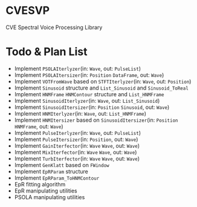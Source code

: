 CVESVP
======

CVE Spectral Voice Processing Library

Todo & Plan List
===

* Implement `PSOLAIterlyzer`(in: `Wave`, out: `PulseList`)
* Implement `PSOLAItersizer`(in: `Position` `DataFrame`, out: `Wave`)
* Implement `VOTFromWave` based on `STFTIterlyzer`(in: `Wave`, out: `Position`)
* Implement `Sinusoid` structure and `List_Sinusoid` and `Sinusoid_ToReal`
* Implement `HNMFrame` `HNMContour` structure and `List_HNMFrame`
* Implement `SinusoidIterlyzer`(in: `Wave`, out: `List_Sinusoid`)
* Implement `SinusoidItersizer`(in: `Position` `Sinusoid`, out: `Wave`)
* Implement `HNMIterlyzer`(in: `Wave`, out: `List_HNMFrame`)
* Implement `HNMItersizer` based on `SinusoidItersizer`(in: `Position` `HNMFrame`, out: `Wave`)
* Implement `PulseIterlyzer`(in: `Wave`, out: `PulseList`)
* Implement `PulseItersizer`(in: `Position`, out: `Wave`)
* Implement `GainIterfector`(in: `Wave` `Wave`, out: `Wave`)
* Implement `MixIterfector`(in: `Wave` `Wave`, out: `Wave`)
* Implement `TurbIterfector`(in: `Wave` `Wave`, out: `Wave`)
* Implement `GenKlatt` based on `FWindow`
* Implement `EpRParam` structure
* Implement `EpRParam_ToHNMContour`
* EpR fitting algorithm
* EpR manipulating utilities
* PSOLA manipulating utilities


